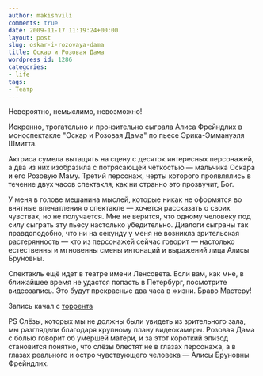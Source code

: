 ```yaml
---
author: makishvili
comments: true
date: 2009-11-17 11:19:24+00:00
layout: post
slug: oskar-i-rozovaya-dama
title: Оскар и Розовая Дама
wordpress_id: 1286
categories:
- life
tags:
- Театр
---
```


Невероятно, немыслимо, невозможно!

Искренно, трогательно и пронзительно сыграла Алиса Фрейндлих в моноспектакле "Оскар и Розовая Дама" по пьесе Эрика-Эммануэля Шмитта.<!-- more -->

Актриса сумела вытащить на сцену с десяток интересных персонажей, а два из них изобразила с потрясающей чёткостью — мальчика Оскара и его Розовую Маму. Третий персонаж, черты которого проявлялись в течение двух часов спектакля, как ни странно это прозвучит, Бог. 

У меня в голове мешанина мыслей, которые никак не оформятся во внятные впечатления о спектакле — хочется рассказать о своих чувствах, но не получается. Мне не верится, что одному человеку под силу сыграть эту пьесу настолько убедительно. Диалоги сыграны так правдоподобно, что ни на секунду у меня не возникла зрительская растерянность — кто из персонажей сейчас говорит — настолько естественны и мгновенны смены интонаций и выражений лица Алисы Бруновны. 


Спектакль ещё идет в театре имени Ленсовета.
Если вам, как мне, в ближайшее время не удастся попасть в Петербург, посмотрите видеозапись. Это будут прекрасные два часа в жизни. 
Браво Мастеру!


Запись качал с [торрента](http://tfile.ru/forum/viewtopic.php?p=1168318)

PS Слёзы, которых мы не должны были увидеть из зрительного зала, мы разглядели благодаря крупному плану видеокамеры. Розовая Дама с болью говорит об умершей матери, и за этот короткий эпизод становится понятно, что слёзы блестят не в глазах персонажа, а в глазах реального и остро чувствующего человека  — Алисы Бруновны Фрейндлих.

